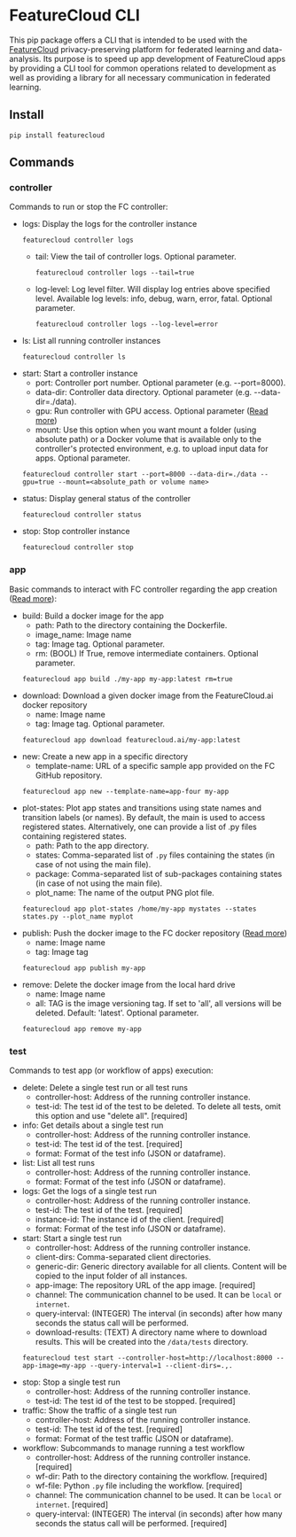 # FeatureCloud CLI
This pip package offers a CLI that is intended to be used with the [FeatureCloud](https://featurecloud.ai/) privacy-preserving platform for federated learning and data-analysis.
Its purpose is to speed up app development of FeatureCloud apps by providing a CLI tool for common operations related to development as well as providing a library for all necessary communication in federated learning.
## Install
```shell
pip install featurecloud
```
## Commands
### controller
Commands to run or stop the FC controller:
* logs: Display the logs for the controller instance
  ```shell
  featurecloud controller logs
  ```
  * tail: View the tail of controller logs. Optional parameter.
    ```shell
    featurecloud controller logs --tail=true
    ```
  * log-level: Log level filter. Will display log entries above specified level. Available log levels: info, debug, warn, error, fatal. Optional parameter.
    ```shell
    featurecloud controller logs --log-level=error
    ```
* ls: List all running controller instances
  ```shell
  featurecloud controller ls
  ```
* start: Start a controller instance
  * port: Controller port number. Optional parameter (e.g. --port=8000). 
  * data-dir: Controller data directory. Optional parameter (e.g. --data-dir=./data).
  * gpu: Run controller with GPU access. Optional parameter ([Read more](https://medium.com/developing-federated-applications-in-featurecloud/run-featurecloud-applications-with-gpu-acceleration-39cfec98f952))
  * mount: Use this option when you want mount a folder (using absolute path) or a Docker volume that is available only to the controller's protected environment, e.g. to upload input data for apps. Optional parameter.
  ```shell
  featurecloud controller start --port=8000 --data-dir=./data --gpu=true --mount=<absolute_path or volume name>
  ```
* status: Display general status of the controller
  ```shell
  featurecloud controller status
  ```
* stop: Stop controller instance
  ```shell 
  featurecloud controller stop
  ```
### app
Basic commands to interact with FC controller regarding the app creation ([Read more](https://medium.com/developing-federated-applications-in-featurecloud/create-your-first-featurecloud-app-daced512eb45)): 
* build: Build a docker image for the app
  * path: Path to the directory containing the Dockerfile.
  * image_name: Image name
  * tag: Image tag. Optional parameter.
  * rm: (BOOL) If True, remove intermediate containers.  Optional parameter.
  ```shell
  featurecloud app build ./my-app my-app:latest rm=true
  ```
* download: Download a given docker image from the FeatureCloud.ai docker repository
  * name: Image name
  * tag: Image tag. Optional parameter.
  ```shell
  featurecloud app download featurecloud.ai/my-app:latest
  ```
* new: Create a new app in a specific directory
  * template-name:  URL of a specific sample app provided on the FC GitHub repository.
  ```shell
  featurecloud app new --template-name=app-four my-app
  ```
* plot-states: Plot app states and transitions using state names and transition labels (or names). By default, the main is used to access registered states. Alternatively, one can provide a list of .py files containing registered states. 
  * path: Path to the app directory.
  * states: Comma-separated list of `.py` files containing the states (in case of not using the main file).
  * package: Comma-separated list of sub-packages containing states (in case of not using the main file).
  * plot_name: The name of the output PNG plot file. 
  ```shell
  featurecloud app plot-states /home/my-app mystates --states states.py --plot_name myplot
  ```
* publish: Push the docker image to the FC docker repository ([Read more](https://medium.com/developing-federated-applications-in-featurecloud/featurecloud-ai-store-publish-your-applications-2afb90c26a8d))
  * name: Image name
  * tag: Image tag
  ```shell
  featurecloud app publish my-app
  ```
* remove: Delete the docker image from the local hard drive
  * name: Image name
  * all: TAG is the image versioning tag. If set to 'all', all versions will be deleted. Default: 'latest'. Optional parameter.
  ```shell
  featurecloud app remove my-app
  ```

### test 
Commands to test app (or workflow of apps) execution:
* delete: Delete a single test run or all test runs
  * controller-host: Address of the running controller instance.
  * test-id: The test id of the test to be deleted. To delete all tests, omit this option and use "delete all". [required]
* info: Get details about a single test run
  * controller-host: Address of the running controller instance.
  * test-id: The test id of the test. [required]
  * format: Format of the test info (JSON or dataframe).
* list: List all test runs
  * controller-host: Address of the running controller instance.
  * format: Format of the test info (JSON or dataframe).
* logs: Get the logs of a single test run
  * controller-host: Address of the running controller instance.
  * test-id: The test id of the test. [required]
  * instance-id: The instance id of the client. [required]
  * format: Format of the test info (JSON or dataframe).
* start: Start a single test run
  * controller-host: Address of the running controller instance. 
  * client-dirs: Comma-separated client directories. 
  * generic-dir: Generic directory available for all clients. Content will be copied to the input folder of all instances. 
  * app-image: The repository URL of the app image. [required]
  * channel: The communication channel to be used. It can be `local` or `internet`. 
  * query-interval: (INTEGER) The interval (in seconds) after how many seconds the status call will be performed. 
  * download-results: (TEXT) A directory name where to download results. This will be created into the `/data/tests` directory.
  ```shell
  featurecloud test start --controller-host=http://localhost:8000 --app-image=my-app --query-interval=1 --client-dirs=.,.
  ```
* stop: Stop a single test run
  * controller-host: Address of the running controller instance. 
  * test-id: The test id of the test to be stopped. [required]
* traffic: Show the traffic of a single test run
  * controller-host: Address of the running controller instance. 
  * test-id: The test id of the test. [required]
  * format: Format of the test traffic (JSON or dataframe). 
* workflow: Subcommands to manage running a test workflow
  * controller-host: Address of the running controller instance. [required]
  * wf-dir: Path to the directory containing the workflow. [required]
  * wf-file: Python `.py` file including the workflow. [required]
  * channel: The communication channel to be used. It can be `local` or `internet`. [required]
  * query-interval: (INTEGER) The interval (in seconds) after how many seconds the status call will be performed. [required]
